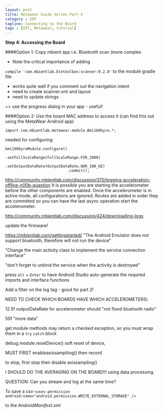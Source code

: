```yaml
---
layout: post
title: Metawear Guide Series Part 4
category : IOT
tagline: Connecting to the Board
tags : [IOT, Metawear, tutorial]
---
```





**Step 4: Accessing the Board**

####Option 1: Copy mbient app i.e. Bluetooth scan (more complex

- Note the critical importance of adding

`compile 'com.mbientlab.bletoolbox:scanner:0.2.0'`
to the module gradle file


- works quite well if you comment out the navigation intent
- need to create scanner.xml and layout
- need to update strings

+> use the progress dialog in your app - useful!


####Option 2: Use the board MAC address to access it (can find this out using the MetaWear Android app)

`import com.mbientlab.metawear.module.Bmi160Gyro.*;`

needed for configuring:

```
bmi160GyroModule.configure()
                            .setFullScaleRange(FullScaleRange.FSR_2000)
                            .setOutputDataRate(OutputDataRate.ODR_100_HZ)
                            .commit();
```

http://community.mbientlab.com/discussion/370/logging-acceleration-offline-n00b-question 
It is possible you are starting the accelerometer before the other components are enabled.  Once the accelerometer is in active mode, all configurations are ignored.  Routes are added in order they are committed so you can have the last async operation start the accelerometer.

http://community.mbientlab.com/discussion/424/downloading-logs


update the firmware!


https://mbientlab.com/gettingstarted/
"The Android Emulator does not support bluetooth, therefore will not run the device"

"Change the main activity class to implement the service connection interface"


"don't forget to unbind the service when the activity is destroyed"

press `alt` + `Enter` to have Android Studio auto-generate the required imports and interface functions

Add a filter on the log tag - good for part 2!

NEED TO CHECK WHICH BOARDS HAVE WHICH ACCELEROMETERS\

12.5f outputDataRate for accelerometer should "not flood bluetooth radio"

50f "more data"

get.module methods may return a checked exception, so you must wrap them in a `try` `catch` block

debug.module.resetDevice() soft reset of device, 

MUST FIRST enableaxissampliing()
then record

to stop, first stop then disable axissampling()


I SHOULD DO THE AVERAGING ON THE BOARD!!! using data processing.


QUESTION: Can you stream and log at the same time?


To save a csv
`<uses-permission android:name="android.permission.WRITE_EXTERNAL_STORAGE" />`

to the *AndroidManifest.xml*



